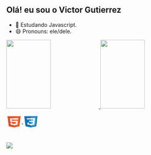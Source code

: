 ## Olá! eu sou o Victor Gutierrez 


- 🌱 Estudando Javascript.
- 😄 Pronouns: ele/dele.


<a href="https://github.com/Victor-Manuel-Gutierrez">
  <img height="180em" img width="48%" src="https://github-readme-stats.vercel.app/api?username=Victor-Manuel-Gutierrez&show_icons=true&theme=moltack&include_all_commits=true&count_private=true"/>
  <img height="180em" img width="48%" src="https://github-readme-stats.vercel.app/api/top-langs/?username=Victor-Manuel-Gutierrez&layout=compact&langs_count=7&theme=moltack"/>
</div>


</div>
<div style="display: inline_block"><br>
  <img align="center" alt="Victor-HTML" height="30" width="40" src="https://raw.githubusercontent.com/devicons/devicon/master/icons/html5/html5-original.svg">
  <img align="center" alt="Victor-CSS" height="30" width="40" src="https://raw.githubusercontent.com/devicons/devicon/master/icons/css3/css3-original.svg">
</div>

#

<div> 
  <a href = "mailto:victorgutierrezys@gmail.com"><img src="https://img.shields.io/badge/-Gmail-%23333?style=for-the-badge&logo=gmail&logoColor=white" target="_blank"></a>
</div>
